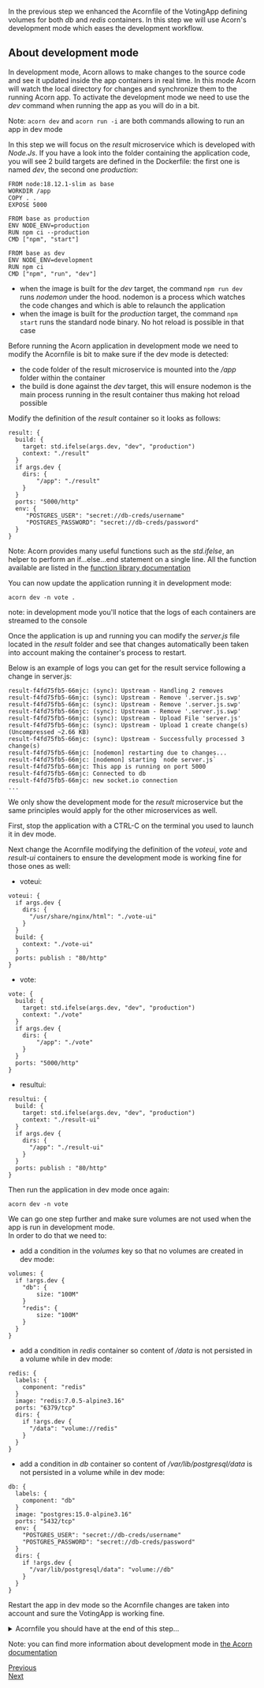In the previous step we enhanced the Acornfile of the VotingApp defining volumes for both *db* and *redis* containers. In this step we will use Acorn's development mode which eases the development workflow.

## About development mode

In development mode, Acorn allows to make changes to the source code and see it updated inside the app containers in real time. In this mode Acorn will watch the local directory for changes and synchronize them to the running Acorn app. To activate the development mode we need to use the *dev* command when running the app as you will do in a bit.

Note: ```acorn dev``` and ```acorn run -i``` are both commands allowing to run an app in dev mode

In this step we will focus on the *result* microservice which is developed with *Node.Js*. If you have a look into the folder containing the application code, you will see 2 build targets are defined in the Dockerfile: the first one is named *dev*, the second one *production*:

```
FROM node:18.12.1-slim as base
WORKDIR /app
COPY . .
EXPOSE 5000

FROM base as production
ENV NODE_ENV=production
RUN npm ci --production
CMD ["npm", "start"]

FROM base as dev
ENV NODE_ENV=development
RUN npm ci
CMD ["npm", "run", "dev"]
```

- when the image is built for the *dev* target, the command ```npm run dev``` runs *nodemon* under the hood. nodemon is a process which watches the code changes and which is able to relaunch the application
- when the image is built for the *production* target, the command ```npm start``` runs the standard node binary. No hot reload is possible in that case

Before running the Acorn application in development mode we need to modify the Acornfile is bit to make sure if the dev mode is detected:
- the code folder of the result microservice is mounted into the */app* folder within the container
- the build is done against the *dev* target, this will ensure nodemon is the main process running in the result container thus making hot reload possible

Modify the definition of the *result* container so it looks as follows:

```
result: {
  build: {
    target: std.ifelse(args.dev, "dev", "production")
    context: "./result"
  }
  if args.dev {
    dirs: {
        "/app": "./result"
    }
  }   
  ports: "5000/http"
  env: {
     "POSTGRES_USER": "secret://db-creds/username"
     "POSTGRES_PASSWORD": "secret://db-creds/password"
  }
}
```

Note: Acorn provides many useful functions such as the *std.ifelse*, an helper to perform an if...else...end statement on a single line. All the function available are listed in the [function library documentation](https://docs.acorn.io/reference/functions)

You can now update the application running it in development mode:

```
acorn dev -n vote .
```

note: in development mode you'll notice that the logs of each containers are streamed to the console

Once the application is up and running you can modify the *server.js* file located in the *result* folder and see that changes automatically been taken into account making the container's process to restart.

Below is an example of logs you can get for the result service following a change in server.js:

```
result-f4fd75fb5-66mjc: (sync): Upstream - Handling 2 removes
result-f4fd75fb5-66mjc: (sync): Upstream - Remove '.server.js.swp'
result-f4fd75fb5-66mjc: (sync): Upstream - Remove '.server.js.swp'
result-f4fd75fb5-66mjc: (sync): Upstream - Remove '.server.js.swp'
result-f4fd75fb5-66mjc: (sync): Upstream - Upload File 'server.js'
result-f4fd75fb5-66mjc: (sync): Upstream - Upload 1 create change(s) (Uncompressed ~2.66 KB)
result-f4fd75fb5-66mjc: (sync): Upstream - Successfully processed 3 change(s)
result-f4fd75fb5-66mjc: [nodemon] restarting due to changes...
result-f4fd75fb5-66mjc: [nodemon] starting `node server.js`
result-f4fd75fb5-66mjc: This app is running on port 5000
result-f4fd75fb5-66mjc: Connected to db
result-f4fd75fb5-66mjc: new socket.io connection
...
```

We only show the development mode for the *result* microservice but the same principles would apply for the other microservices as well. 

First, stop the application with a CTRL-C on the terminal you used to launch it in dev mode.

Next change the Acornfile modifying the definition of the *voteui*, *vote* and *result-ui* containers to ensure the development mode is working fine for those ones as well:

- voteui:

```
voteui: {
  if args.dev {
    dirs: {
      "/usr/share/nginx/html": "./vote-ui"
    }
  }
  build: {
    context: "./vote-ui"
  }
  ports: publish : "80/http"
}
```

- vote:

```
vote: {
  build: {
    target: std.ifelse(args.dev, "dev", "production")
    context: "./vote"
  }
  if args.dev {
    dirs: {
        "/app": "./vote"
    }
  }
  ports: "5000/http"
}
```

- resultui:

```
resultui: {
  build: {
    target: std.ifelse(args.dev, "dev", "production")
    context: "./result-ui"
  }
  if args.dev {
    dirs: {
      "/app": "./result-ui"
    }
  } 
  ports: publish : "80/http"
}
```

Then run the application in dev mode once again:

```
acorn dev -n vote
```

We can go one step further and make sure volumes are not used when the app is run in development mode.  
In order to do that we need to:

- add a condition in the *volumes* key so that no volumes are created in dev mode:

```
volumes: {
  if !args.dev {
    "db": {
        size: "100M"
    }
    "redis": {
        size: "100M"
    }
  }
}
```

- add a condition in *redis* container so content of */data* is not persisted in a volume while in dev mode:

```
redis: {
  labels: {
    component: "redis"
  }
  image: "redis:7.0.5-alpine3.16"
  ports: "6379/tcp"
  dirs: {
    if !args.dev {
      "/data": "volume://redis"
    }
  }
}
```

- add a condition in *db* container so content of */var/lib/postgresql/data* is not persisted in a volume while in dev mode:

```
db: {
  labels: {
    component: "db"
  }
  image: "postgres:15.0-alpine3.16"
  ports: "5432/tcp"
  env: {
    "POSTGRES_USER": "secret://db-creds/username"
    "POSTGRES_PASSWORD": "secret://db-creds/password"
  }
  dirs: {
    if !args.dev {
      "/var/lib/postgresql/data": "volume://db"
    }
  }
}
```

Restart the app in dev mode so the Acornfile changes are taken into account and sure the VotingApp is working fine.

<details>
  <summary markdown="span">Acornfile you should have at the end of this step...</summary>
<pre>
containers: {
  voteui: {
    if args.dev {
      dirs: {
        "/usr/share/nginx/html": "./vote-ui"
      }
    }
    build: {
      context: "./vote-ui"
    }
    ports: publish : "80/http"
  }
  vote: {
    build: {
      target: std.ifelse(args.dev, "dev", "production")
      context: "./vote"
    }
    if args.dev {
      dirs: {
          "/app": "./vote"
      }
    }
    ports: "5000/http"
  }
  redis: {
    image: "redis:7.0.5-alpine3.16"
    ports: "6379/tcp"
    dirs: {
      if !args.dev {
        "/data": "volume://redis"
      }
    }
  }
  worker: {
    build: "./worker/go"
    env: {
     "POSTGRES_USER": "secret://db-creds/username"
     "POSTGRES_PASSWORD": "secret://db-creds/password"
    }
  }
  db: {
    image: "postgres:15.0-alpine3.16"
    ports: "5432/tcp"
    env: {
      "POSTGRES_USER": "secret://db-creds/username"
      "POSTGRES_PASSWORD": "secret://db-creds/password"
    }
    dirs: {
      if !args.dev {
        "/var/lib/postgresql/data": "volume://db"
      }
    }
  }
  result: {
    build: {
      target: std.ifelse(args.dev, "dev", "production")
      context: "./result"
    }
    if args.dev {
      dirs: {
          "/app": "./result"
      }
    }   
    ports: "5000/http"
    env: {
      "POSTGRES_USER": "secret://db-creds/username"
      "POSTGRES_PASSWORD": "secret://db-creds/password"
    }
  }
  resultui: {
    build: {
      target: std.ifelse(args.dev, "dev", "production")
      context: "./result-ui"
    }
    if args.dev {
      dirs: {
        "/app": "./result-ui"
      }
    } 
    ports: publish : "80/http"
  }
}
secrets: {
    "db-creds": {
        type: "basic"
        data: {
            username: ""
            password: ""
        }
    }
}
volumes: {
  if !args.dev {
    "db": {
        size: "100M"
    }
    "redis": {
        size: "100M"
    }
  }
}
</pre>
</details>

Note: you can find more information about development mode in [the Acorn documentation](https://docs.acorn.io/getting-started#step-6-development-mode)

[Previous](./volumes.md)  
[Next](./profiles.md)